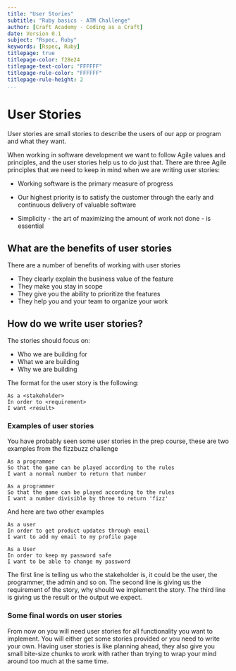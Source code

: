 ```yaml
---
title: "User Stories"
subtitle: "Ruby basics - ATM Challenge"
author: [Craft Academy - Coding as a Craft]
date: Version 0.1
subject: "Rspec, Ruby"
keywords: [Rspec, Ruby]
titlepage: true
titlepage-color: f28e24
titlepage-text-color: "FFFFFF"
titlepage-rule-color: "FFFFFF"
titlepage-rule-height: 2
...
```


# User Stories

User stories are small stories to describe the users of our app or program and what they want.

When working in software development we want to follow Agile values and principles, and the user stories help us to do just that. There are three Agile principles that we need to keep in mind when we are writing user stories:

-   Working software is the primary measure of progress
    
-   Our highest priority is to satisfy the customer through the early and continuous delivery of valuable software
    
-   Simplicity - the art of maximizing the amount of work not done - is essential
    

## What are the benefits of user stories

There are a number of benefits of working with user stories

-   They clearly explain the business value of the feature
-   They make you stay in scope
-   They give you the ability to prioritize the features
-   They help you and your team to organize your work

## How do we write user stories?

The stories should focus on:

- Who we are building for
- What we are building
- Why we are building

The format for the user story is the following:

```
As a <stakeholder>            
In order to <requirement>            
I want <result>
```

### Examples of user stories

You have probably seen some user stories in the prep course, these are two examples from the  fizzbuzz  challenge

```
As a programmer            
So that the game can be played according to the rules            
I want a normal number to return that number
```

```
As a programmer            
So that the game can be played according to the rules            
I want a number divisible by three to return 'fizz'
```

And here are two other examples

```
As a user            
In order to get product updates through email            
I want to add my email to my profile page
```

```
As a User            
In order to keep my password safe            
I want to be able to change my password
```

The first line is telling us who the stakeholder is, it could be the user, the programmer, the admin and so on. The second line is giving us the requirement of the story, why should we implement the story. The third line is giving us the result or the output we expect.

### Some final words on user stories

From now on you will need user stories for all functionality you want to implement. You will either get some stories provided or you need to write your own. Having user stories is like planning ahead, they also give you small bite-size chunks to work with rather than trying to wrap your mind around too much at the same time.
